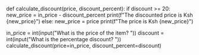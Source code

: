 def calculate_discount(price, discount_percent):
    if discount >= 20:
        new_price = in_price - discount_percent
        print(f"The discounted price is Ksh {new_price}")
    else:
        new_price = price
        print(f"The price is Ksh {new_price}")


in_price = int(input("What is the price of the item? "))
discount = int(input("What is the percentage discount? "))
calculate_discount(price=in_price, discount_percent=discount)
